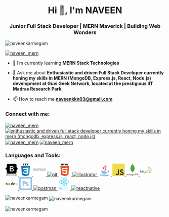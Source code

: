 <h1 align="center">Hi 👋, I'm NAVEEN</h1>
<h3 align="center">Junior Full Stack Developer | MERN Maverick | Building Web Wonders</h3>

<p align="left"> <img src="https://drive.google.com/drive/u/1/folders/1XW6EKBSXUWmeCk9Fp9Wzwa-a1eo_QsZt" alt="naveenkarmegam" /> </p>

<p align="left"> <a href="https://twitter.com/naveen_mern" target="blank"><img src="https://img.shields.io/twitter/follow/naveen_mern?logo=twitter&style=for-the-badge" alt="naveen_mern" /></a> </p>

- 🌱 I’m currently learning **MERN Stack Technologies**

- 💬 Ask me about **Enthusiastic and driven Full Stack Developer currently honing my skills in MERN (MongoDB, Express.js, React, Node.js) development at Guvi Geek Network, located at the prestigious IIT Madras Research Park.**

- 📫 How to reach me **naveenkkn03@gmail.com**

<h3 align="left">Connect with me:</h3>
<p align="left">
<a href="https://twitter.com/naveen_mern" target="blank"><img align="center" src="https://raw.githubusercontent.com/rahuldkjain/github-profile-readme-generator/master/src/images/icons/Social/twitter.svg" alt="naveen_mern" height="30" width="40" /></a>
<a href="https://linkedin.com/in/enthusiastic and driven full stack developer currently honing my skills in mern (mongodb, express.js, react, node.js)" target="blank"><img align="center" src="https://raw.githubusercontent.com/rahuldkjain/github-profile-readme-generator/master/src/images/icons/Social/linked-in-alt.svg" alt="enthusiastic and driven full stack developer currently honing my skills in mern (mongodb, express.js, react, node.js)" height="30" width="40" /></a>
<a href="https://instagram.com/naveen_mern" target="blank"><img align="center" src="https://raw.githubusercontent.com/rahuldkjain/github-profile-readme-generator/master/src/images/icons/Social/instagram.svg" alt="naveen_mern" height="30" width="40" /></a>
<a href="https://www.leetcode.com/naveen_mern" target="blank"><img align="center" src="https://raw.githubusercontent.com/rahuldkjain/github-profile-readme-generator/master/src/images/icons/Social/leet-code.svg" alt="naveen_mern" height="30" width="40" /></a>
</p>

<h3 align="left">Languages and Tools:</h3>
<p align="left"> <a href="https://getbootstrap.com" target="_blank" rel="noreferrer"> <img src="https://raw.githubusercontent.com/devicons/devicon/master/icons/bootstrap/bootstrap-plain-wordmark.svg" alt="bootstrap" width="40" height="40"/> </a> <a href="https://www.w3schools.com/css/" target="_blank" rel="noreferrer"> <img src="https://raw.githubusercontent.com/devicons/devicon/master/icons/css3/css3-original-wordmark.svg" alt="css3" width="40" height="40"/> </a> <a href="https://expressjs.com" target="_blank" rel="noreferrer"> <img src="https://raw.githubusercontent.com/devicons/devicon/master/icons/express/express-original-wordmark.svg" alt="express" width="40" height="40"/> </a> <a href="https://git-scm.com/" target="_blank" rel="noreferrer"> <img src="https://www.vectorlogo.zone/logos/git-scm/git-scm-icon.svg" alt="git" width="40" height="40"/> </a> <a href="https://www.w3.org/html/" target="_blank" rel="noreferrer"> <img src="https://raw.githubusercontent.com/devicons/devicon/master/icons/html5/html5-original-wordmark.svg" alt="html5" width="40" height="40"/> </a> <a href="https://www.adobe.com/in/products/illustrator.html" target="_blank" rel="noreferrer"> <img src="https://www.vectorlogo.zone/logos/adobe_illustrator/adobe_illustrator-icon.svg" alt="illustrator" width="40" height="40"/> </a> <a href="https://www.java.com" target="_blank" rel="noreferrer"> <img src="https://raw.githubusercontent.com/devicons/devicon/master/icons/java/java-original.svg" alt="java" width="40" height="40"/> </a> <a href="https://developer.mozilla.org/en-US/docs/Web/JavaScript" target="_blank" rel="noreferrer"> <img src="https://raw.githubusercontent.com/devicons/devicon/master/icons/javascript/javascript-original.svg" alt="javascript" width="40" height="40"/> </a> <a href="https://www.mongodb.com/" target="_blank" rel="noreferrer"> <img src="https://raw.githubusercontent.com/devicons/devicon/master/icons/mongodb/mongodb-original-wordmark.svg" alt="mongodb" width="40" height="40"/> </a> <a href="https://www.mysql.com/" target="_blank" rel="noreferrer"> <img src="https://raw.githubusercontent.com/devicons/devicon/master/icons/mysql/mysql-original-wordmark.svg" alt="mysql" width="40" height="40"/> </a> <a href="https://nodejs.org" target="_blank" rel="noreferrer"> <img src="https://raw.githubusercontent.com/devicons/devicon/master/icons/nodejs/nodejs-original-wordmark.svg" alt="nodejs" width="40" height="40"/> </a> <a href="https://www.photoshop.com/en" target="_blank" rel="noreferrer"> <img src="https://raw.githubusercontent.com/devicons/devicon/master/icons/photoshop/photoshop-line.svg" alt="photoshop" width="40" height="40"/> </a> <a href="https://postman.com" target="_blank" rel="noreferrer"> <img src="https://www.vectorlogo.zone/logos/getpostman/getpostman-icon.svg" alt="postman" width="40" height="40"/> </a> <a href="https://reactjs.org/" target="_blank" rel="noreferrer"> <img src="https://raw.githubusercontent.com/devicons/devicon/master/icons/react/react-original-wordmark.svg" alt="react" width="40" height="40"/> </a> <a href="https://reactnative.dev/" target="_blank" rel="noreferrer"> <img src="https://reactnative.dev/img/header_logo.svg" alt="reactnative" width="40" height="40"/> </a> </p>

<p><img align="left" src="https://github-readme-stats.vercel.app/api/top-langs?username=naveenkarmegam&show_icons=true&locale=en&layout=compact" alt="naveenkarmegam" /></p>

<p>&nbsp;<img align="center" src="https://github-readme-stats.vercel.app/api?username=naveenkarmegam&show_icons=true&locale=en" alt="naveenkarmegam" /></p>

<p><img align="center" src="https://github-readme-streak-stats.herokuapp.com/?user=naveenkarmegam&" alt="naveenkarmegam" /></p>
